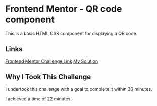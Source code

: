 # Frontend Mentor - QR code component

This is a basic HTML CSS component for displaying a QR code. 

## Links
[Frontend Mentor Challenge Link](https://www.frontendmentor.io/challenges/qr-code-component-iux_sIO_H)
[My Solution](https://jacobmarshall0.github.io/FrontendMentor/qr-code-component-main)


## Why I Took This Challenge
I undertook this challenge with a goal to complete it within 30 minutes. 

I achieved a time of 22 minutes.
